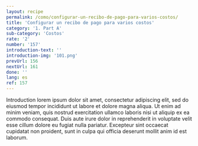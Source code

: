 ```yaml
---
layout: recipe
permalink: /como/configurar-un-recibo-de-pago-para-varios-costos/
title: 'Configurar un recibo de pago para varios costos'
category: '1. Part A'
sub-category: 'Costos'
rate: '2'
number: '157'
introduction-text: ''
introduction-img: '101.png'
prevUrl: 156
nextUrl: 161
done: ''
lang: es
ref: 157
---
```


Introduction lorem ipsum dolor sit amet, consectetur adipiscing elit, sed do eiusmod tempor incididunt ut labore et dolore magna aliqua. Ut enim ad minim veniam, quis nostrud exercitation ullamco laboris nisi ut aliquip ex ea commodo consequat. Duis aute irure dolor in reprehenderit in voluptate velit esse cillum dolore eu fugiat nulla pariatur. Excepteur sint occaecat cupidatat non proident, sunt in culpa qui officia deserunt mollit anim id est laborum.
